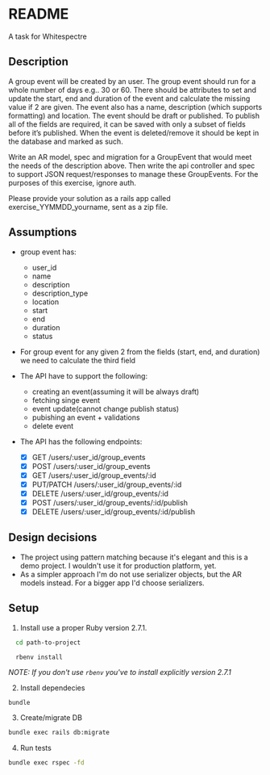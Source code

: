 # README

A task for Whitespectre


## Description
A group event will be created by an user. The group event should run for a whole number of days e.g.. 30 or 60.
There should be attributes to set and update the start, end and duration of the event and calculate the
missing value if 2 are given. The event also has a name, description (which supports formatting) and location.
The event should be draft or published. To publish all of the fields are required, it can be saved with only a
subset of fields before it’s published. When the event is deleted/remove it should be kept in the database and marked as such.

Write an AR model, spec and migration for a GroupEvent that would meet the needs of the description above.
Then write the api controller and spec to support JSON request/responses to manage these GroupEvents.
For the purposes of this exercise, ignore auth.


Please provide your solution as a rails app called exercise_YYMMDD_yourname, sent as a zip file.

## Assumptions

 - group event has:
   - user_id
   - name
   - description
   - description_type
   - location
   - start
   - end
   - duration
   - status
 - For group event for any given 2 from the fields (start, end, and duration) we need to calculate the third field
 - The API have to support the following:
   - creating an event(assuming it will be always draft)
   - fetching singe event
   - event update(cannot change publish status)
   - pubishing an event + validations
   - delete event

 - The API has the following endpoints:
    - [X] GET /users/:user_id/group_events
    - [X] POST /users/:user_id/group_events
    - [x] GET /users/:user_id/group_events/:id
    - [X] PUT/PATCH /users/:user_id/group_events/:id
    - [x] DELETE /users/:user_id/group_events/:id
    - [x] POST /users/:user_id/group_events/:id/publish
    - [x] DELETE /users/:user_id/group_events/:id/publish

## Design decisions

 - The project using pattern matching because it's elegant and this is a demo project. I wouldn't use it for production platform, yet.
 - As a simpler approach I'm do not use serializer objects, but the AR models instead. For a bigger app I'd choose serializers.

## Setup

1. Install use a proper Ruby version 2.7.1.
```bash
  cd path-to-project
```

```bash
  rbenv install
```

*NOTE: If you don't use `rbenv` you've to install explicitly version 2.7.1*

2. Install dependecies

```
bundle
```


3. Create/migrate DB

```bash
bundle exec rails db:migrate
```

4. Run tests

```bash
bundle exec rspec -fd
```

